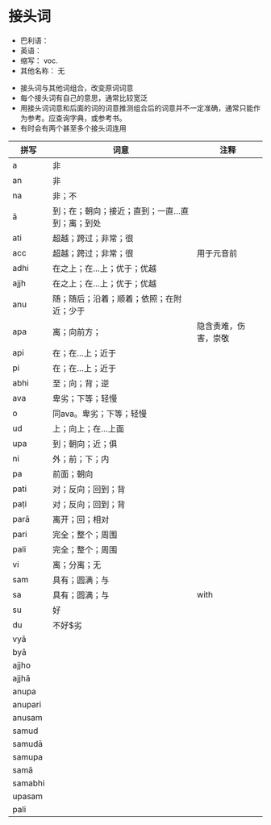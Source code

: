 # 接头词

* 巴利语： 
* 英语： 
* 缩写： voc.
* 其他名称： 无

- 接头词与其他词组合，改变原词词意
- 每个接头词有自己的意思，通常比较宽泛
- 用接头词词意和后面的词的词意推测组合后的词意并不一定准确，通常只能作为参考。应查询字典，或参考书。
- 有时会有两个甚至多个接头词连用

|拼写|词意|注释|
| -- | -- | -- |
|a|非||
|an|非||
|na|非；不||
|ā|到；在；朝向；接近；直到；一直…直到；离；到处||
|ati|超越；跨过；非常；很||
|acc|超越；跨过；非常；很|用于元音前|
|adhi|在之上；在…上；优于；优越||
|ajjh|在之上；在…上；优于；优越||
|anu|随；随后；沿着；顺着；依照；在附近；少于||
|apa|离；向前方；|隐含责难，伤害，崇敬|
|api|在；在…上；近于||
|pi|在；在…上；近于||
|abhi|至；向；背；逆||
|ava|卑劣；下等；轻慢||
|o|同ava。卑劣；下等；轻慢||
|ud|上；向上；在…上面||
|upa|到；朝向；近；俱||
|ni|外；前；下；内||
|pa|前面；朝向||
|pati|对；反向；回到；背||
|paṭi|对；反向；回到；背||
|parā|离开；回；相对||
|pari|完全；整个；周围||
|pali|完全；整个；周围||
|vi|离；分离；无||
|sam|具有；圆满；与||
|sa|具有；圆满；与|with|
|su|好||
|du|不好$劣||
|vyā|||
|byā|||
|ajjho|||
|ajjhā|||
|anupa|||
|anupari|||
|anusam|||
|samud|||
|samudā|||
|samupa|||
|samā|||
|samabhi|||
|upasam|||
|pali||





